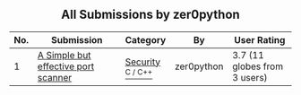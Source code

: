 ﻿<div align="center">

## All Submissions by zer0python

</div>

No.  | Submission | Category | By   | User Rating
---- | ---------- | -------- | ---- | -----------
1 | [A Simple but effective port scanner<br />](https://github.com/Planet-Source-Code/zer0python-a-simple-but-effective-port-scanner__3-9664) | [Security<br /><sup>C / C++</sup>](../ByCategory/security__3-14.md) | zer0python | 3.7 (11 globes from 3 users)
